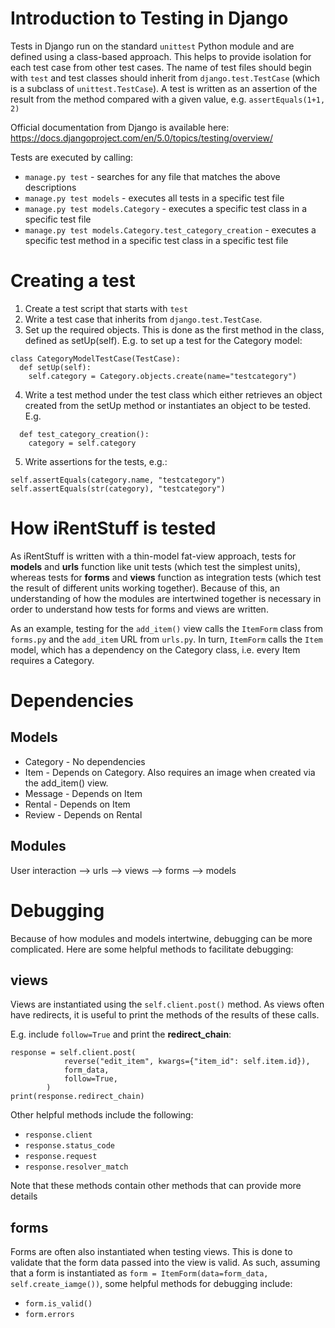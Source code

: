 # **Introduction to Testing in Django**
Tests in Django run on the standard `unittest` Python module and are defined using a class-based approach. This helps to provide isolation for each test case from other test cases. The name of test files should begin with `test` and test classes should inherit from `django.test.TestCase` (which is a subclass of `unittest.TestCase`). A test is written as an assertion of the result from the method compared with a given value, e.g. `assertEquals(1+1, 2)`

Official documentation from Django is available here: https://docs.djangoproject.com/en/5.0/topics/testing/overview/

Tests are executed by calling:
- `manage.py test` - searches for any file that matches the above descriptions
- `manage.py test models` - executes all tests in a specific test file
- `manage.py test models.Category` - executes a specific test class in a specific test file
- `manage.py test models.Category.test_category_creation` - executes a specific test method in a specific test class in a specific test file

# **Creating a test**
1. Create a test script that starts with `test`
2. Write a test case that inherits from `django.test.TestCase`.
3. Set up the required objects. This is done as the first method in the class, defined as setUp(self). E.g. to set up a test for the Category model:
```
class CategoryModelTestCase(TestCase):
  def setUp(self):
    self.category = Category.objects.create(name="testcategory")
```
4. Write a test method under the test class which either retrieves an object created from the setUp method or instantiates an object to be tested. E.g.
```
  def test_category_creation():
    category = self.category
```
5. Write assertions for the tests, e.g.:
```
self.assertEquals(category.name, "testcategory")
self.assertEquals(str(category), "testcategory")
```

# **How iRentStuff is tested**
As iRentStuff is written with a thin-model fat-view approach, tests for **models** and **urls** function like unit tests (which test the simplest units), whereas tests for **forms** and **views** function as integration tests (which test the result of different units working together). Because of this, an understanding of how the modules are intertwined together is necessary in order to understand how tests for forms and views are written.

As an example, testing for the `add_item()` view calls the `ItemForm` class from `forms.py` and the `add_item` URL from `urls.py`. In turn, `ItemForm` calls the `Item` model, which has a dependency on the Category class, i.e. every Item requires a Category.

# Dependencies
## **Models**
- Category - No dependencies
- Item - Depends on Category. Also requires an image when created via the add_item() view.
- Message - Depends on Item
- Rental - Depends on Item
- Review - Depends on Rental

## **Modules**
User interaction --> urls --> views --> forms --> models

# Debugging
Because of how modules and models intertwine, debugging can be more complicated. Here are some helpful methods to facilitate debugging:

## views
Views are instantiated using the `self.client.post()` method. As views often have redirects, it is useful to print the methods of the results of these calls.

E.g. include `follow=True` and print the **redirect_chain**:
```
response = self.client.post(
            reverse("edit_item", kwargs={"item_id": self.item.id}),
            form_data,
            follow=True,
        )
print(response.redirect_chain)
```

Other helpful methods include the following:
- `response.client`
- `response.status_code`
- `response.request`
- `response.resolver_match`

Note that these methods contain other methods that can provide more details

## forms
Forms are often also instantiated when testing views. This is done to validate that the form data passed into the view is valid. As such, assuming that a form is instantiated as `form = ItemForm(data=form_data, self.create_iamge())`, some helpful methods for debugging include:
- `form.is_valid()`
- `form.errors`
